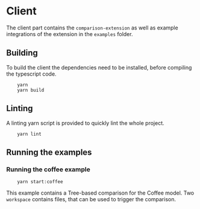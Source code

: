 # Client

The client part contains the `comparison-extension` as well as example integrations of the extension in the `examples` folder.

## Building

To build the client the dependencies need to be installed, before compiling the typescript code.

```command
    yarn
    yarn build
```

## Linting

A linting yarn script is provided to quickly lint the whole project.

```command
    yarn lint
```

## Running the examples

### Running the coffee example

```command
    yarn start:coffee
```

This example contains a Tree-based comparison for the Coffee model.
Two `workspace` contains files, that can be used to trigger the comparison.
